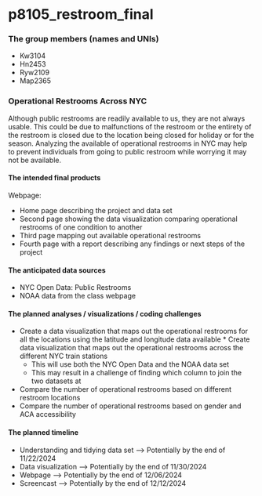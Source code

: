 p8105_restroom_final
================

### The group members (names and UNIs)

- Kw3104
- Hn2453
- Ryw2109
- Map2365

### Operational Restrooms Across NYC

Although public restrooms are readily available to us, they are not
always usable. This could be due to malfunctions of the restroom or the
entirety of the restroom is closed due to the location being closed for
holiday or for the season. Analyzing the available of operational
restrooms in NYC may help to prevent individuals from going to public
restroom while worrying it may not be available.

#### The intended final products

Webpage:

- Home page describing the project and data set
- Second page showing the data visualization comparing operational
  restrooms of one condition to another
- Third page mapping out available operational restrooms
- Fourth page with a report describing any findings or next steps of the
  project

#### The anticipated data sources

- NYC Open Data: Public Restrooms
- NOAA data from the class webpage

#### The planned analyses / visualizations / coding challenges

- Create a data visualization that maps out the operational restrooms
  for all the locations using the latitude and longitude data available
  \* Create data visualization that maps out the operational restrooms
  across the different NYC train stations
  - This will use both the NYC Open Data and the NOAA data set
  - This may result in a challenge of finding which column to join the
    two datasets at
- Compare the number of operational restrooms based on different
  restroom locations
- Compare the number of operational restrooms based on gender and ACA
  accessibility

#### The planned timeline

- Understanding and tidying data set –\> Potentially by the end of
  11/22/2024
- Data visualization –\> Potentially by the end of 11/30/2024
- Webpage –\> Potentially by the end of 12/06/2024
- Screencast –\> Potentially by the end of 12/12/2024
